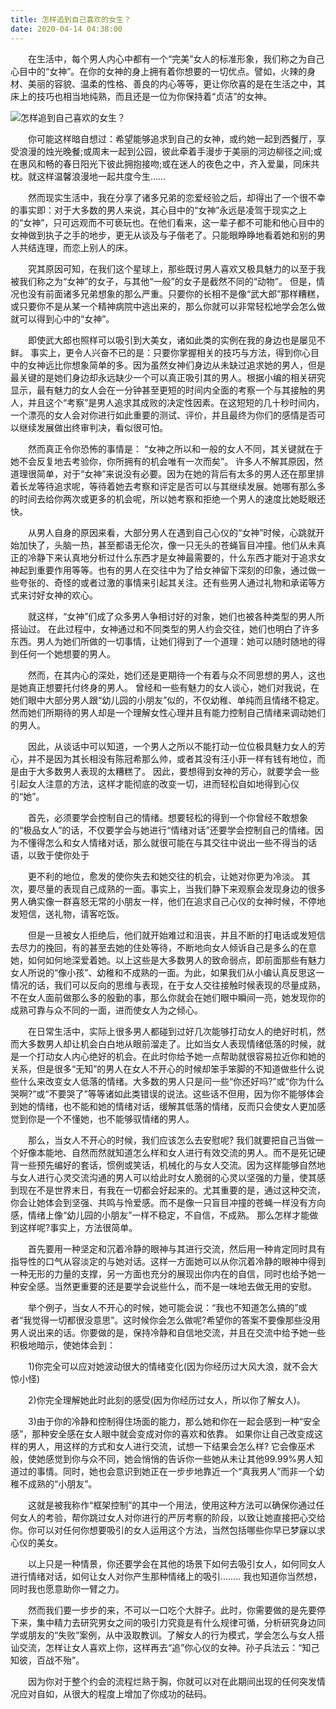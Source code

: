 ```yaml
---
title: 怎样追到自己喜欢的女生？
date: 2020-04-14 04:38:00
---
```




　　在生活中，每个男人内心中都有一个“完美”女人的标准形象，我们称之为自己心目中的“女神”。在你的女神的身上拥有着你想要的一切优点。譬如，火辣的身材、美丽的容貌、温柔的性格、善良的内心等等，更让你欣喜的是在生活之中，其床上的技巧也相当地纯熟，而且还是一位为你保持着“贞洁”的女神。

![怎样追到自己喜欢的女生？](/img/93bee9bde3e9d01d51cdd2216dcc3fa1.jpg)

　　你可能这样暗自想过：希望能够追求到自己的女神，或约她一起到西餐厅，享受浪漫的烛光晚餐;或周末一起到公园，彼此牵着手漫步于美丽的河边柳径之间;或在惠风和畅的春日阳光下彼此拥抱接吻;或在迷人的夜色之中，齐入爱巢，同床共枕。就这样温馨浪漫地一起共度今生……

　　然而现实生活中，我在分享了诸多兄弟的恋爱经验之后，却得出了一个很不幸的事实即：对于大多数的男人来说，其心目中的“女神”永远是凌驾于现实之上的“女神”，只可远观而不可亵玩也。在他们看来，这一辈子都不可能和他心目中的女神做到执子之手的地步，更无从谈及与子偕老了。只能眼睁睁地看着她和别的男人共结连理，而恋上别人的床。

　　究其原因可知，在我们这个星球上，那些既讨男人喜欢又极具魅力的以至于我被我们称之为“女神”的女子，与其他“一般”的女子是截然不同的“动物”。 但是，情况也没有前面诸多兄弟想象的那么严重。只要你的长相不是像“武大郎”那样糟糕，或只要你不是从某一个精神病院中逃出来的，那么你就可以非常轻松地学会怎么做就可以得到心中的“女神”。

　　即使武大郎也照样可以吸引到大美女，诸如此类的实例在我的身边也是屡见不鲜。 事实上，更令人兴奋不已的是：只要你掌握相关的技巧与方法，得到你心目中的女神远比你想象简单的多。因为虽然女神们身边从未缺过追求她的男人，但是最关键的是她们身边却永远缺少一个可以真正吸引其的男人。根据小编的相关研究显示，最有魅力的女人会在一分钟甚至更短的时间内全面的考察一个与其接触的男人，并且这个“考察”是男人追求其成败的决定性因素。在这短短的几十秒时间内，一个漂亮的女人会对你进行如此重要的测试、评价，并且最终为你们的感情是否可以继续发展做出终审判决，看似很可怕。

　　然而真正令你恐怖的事情是： “女神之所以和一般的女人不同，其关键就在于她不会反复地去考验你，你所拥有的机会唯有一次而矣”。 许多人不解其原因，然道理很简单，对于“女神”来说没有必要。因为在她的背后有太多的男人还在那里排着长龙等待追求呢，等待着她去考察和评定是否可以与其继续发展。她哪有那么多的时间去给你两次或更多的机会呢，所以她考察和拒绝一个男人的速度比她眨眼还快。

　　从男人自身的原因来看，大部分男人在遇到自己心仪的“女神”时候，心跳就开始加快了，头脑一热，甚至都语无伦次，像一只无头的苍蝇盲目冲撞。他们从未真正的冷静下来认真地分析过什么东西才是女神最需要的，什么东西才能对于追求女神起到重要作用等等。也有的男人在交往中为了给女神留下深刻的印象，通过做一些夸张的、奇怪的或者过激的事情来引起其关注。还有些男人通过礼物和承诺等方式来讨好女神的欢心。

　　就这样，“女神”们成了众多男人争相讨好的对象，她们也被各种类型的男人所搭讪过。 在此过程中，女神通过和不同类型的男人约会交往，她们也明白了许多东西。男人为她们所做的一切事情，让她们得到了一个道理：她可以随时随地的得到任何一个她想要的男人。

　　然而，在其内心的深处，她们还是更期待一个有着与众不同思想的男人，这也是她真正想要托付终身的男人。 曾经和一些有魅力的女人谈心，她们对我说，在她们眼中大部分男人跟“幼儿园的小朋友”似的，不仅幼稚、单纯而且情绪不稳定。然而她们所期待的男人却是一个理解女性心理并且有能力控制自己情绪来调动她们的男人。

　　因此，从谈话中可以知道，一个男人之所以不能打动一位位极具魅力女人的芳心，并不是因为其长相没有陈冠希那么帅，或者其没有汪小菲一样有钱有地位，而是由于大多数男人表现的太糟糕了。 因此，要想得到女神的芳心，就要学会一些引起女人注意的方法，这样才能彻底的改变一切，进而轻松自如地得到心仪的“她”。

　　首先，必须要学会控制自己的情绪。想要轻松的得到一个你曾经不敢想象的“极品女人”的话，不仅要学会与她进行“情绪对话”还要学会控制自己的情绪。因为不懂得怎么和女人情绪对话，那么就很可能在与其交往中说出一些不得当的话语，以致于使你处于

　　更不利的地位，愈发的使你失去和她交往的机会，让她对你更为冷淡。 其次，要尽量的表现自己成熟的一面。事实上，当我们静下来观察会发现身边的很多男人确实像一群喜怒无常的小朋友一样，他们在追求自己心仪的女神时候，不停地发短信，送礼物，请客吃饭。

　　但是一旦被女人拒绝后，他们就开始难过和沮丧，并且不断的打电话或发短信去尽力的挽回，有的甚至去她的住处等待，不断地向女人倾诉自己是多么的在意她，如何如何地深爱着她。以上这些是大多数男人的致命弱点，即前面那些有魅力女人所说的“像小孩”、幼稚和不成熟的一面。为此，如果我们从小编认真反思这一情况的话，我们可以反向的思维与表现，在于女人交往接触时候表现的尽量成熟，不在女人面前做那么多的殷勤的事，那么你就会在她们眼中瞬间一亮，她发现你的成熟可靠与众不同的一面，进而使女人为之倾心。

　　在日常生活中，实际上很多男人都碰到过好几次能够打动女人的绝好时机，然而大多数男人却让机会白白地从眼前溜走了。比如当女人表现情绪低落的时候，就是一个打动女人内心绝好的机会。在此时你给予她一点帮助就很容易拉近你和她的关系，但是很多“无知”的男人在女人不开心的时候却笨手笨脚的不知道做些什么说些什么来改变女人低落的情绪。大多数的男人只是问一些“你还好吗?”或“你为什么哭啊?”或“不要哭了”等等诸如此类错误的说法。这些话不但用，因为你不能够体会到她的情绪，也不能和她的情绪对话，缓解其低落的情绪，反而只会使女人更加感觉到你是一个不懂她，也不能够驭情绪的男人。

　　那么，当女人不开心的时候，我们应该怎么去安慰呢? 我们就要把自己当做一个好像本能地、自然而然就知道怎么样和女人进行有效交流的男人。而不是死记硬背一些预先编好的套话，惯例或笑话，机械化的与女人交流。因为这样能够自然地与女人进行心灵交流沟通的男人可以给此时女人脆弱的心灵以坚强的力量，使其感到现在不是世界末日，有我在一切都会好起来的。尤其重要的是，通过这种交流，你会让她体会到坚强、共鸣与怜爱感。而不是像一只盲目冲撞的苍蝇一样没有方向感，情绪上像“幼儿园的小朋友”一样不稳定，不自信，不成熟。 那么怎样才能做到这样呢?事实上，方法很简单。

　　首先要用一种坚定和沉着冷静的眼神与其进行交流，然后用一种肯定同时具有指导性的口气从容淡定的与她对话。这样一方面她可以从你沉着冷静的眼神中得到一种无形的力量的支撑，另一方面也充分的展现出你内在的自信，同时也给予她一种安全感。当然更重要的还是要学会说些什么，而不是一味地去做无用的安慰。

　　举个例子，当女人不开心的时候，她可能会说：“我也不知道怎么搞的”或者“我觉得一切都很没意思”。这时候你会怎么做呢?希望你的答案不要像那些没用男人说出来的话。你要做的是，保持冷静和自信地交流，并且在交流中给予她一些积极地暗示，使她体会到：

　　1)你完全可以应对她波动很大的情绪变化(因为你经历过大风大浪，就不会大惊小怪)

　　2)你完全理解她此时此刻的感受(因为你经历过女人，所以你了解女人)。

　　3)由于你的冷静和控制得住场面的能力，那么她和你在一起会感到一种“安全感”，那种安全感在女人眼中就会变成对你的喜欢和依靠。 如果你让自己改变成这样的男人，用这样的方式和女人进行交流，试想一下结果会怎么样? 它会像巫术般，使她感觉到你与众不同，她会悄悄的告诉你一些她从未让其他99.99%男人知道过的事情。同时，她也会意识到她正在一步步地靠近一个“真我男人”而非一个幼稚不成熟的“小朋友”。

　　这就是被我称作“框架控制”的其中一个用法，使用这种方法可以确保你通过任何女人的考验，帮你跳过女人对你进行的严厉考察的阶段，以致让她直接把心交给你。你可以对任何你想要吸引的女人运用这个方法，当然包括哪些你早已梦寐以求心仪的美女。

　　以上只是一种情景，你还要学会在其他的场景下如何去吸引女人，如何同女人进行情绪对话，如何让女人对你产生那种情绪上的吸引…….. 我也知道你当然想，同时我也愿意助你一臂之力。

　　然而我们要一步步的来，不可以一口吃个大胖子。此时，你需要做的是先要停下来，集中精力去研究男女之间的吸引力究竟是有什么规律可循，分析研究身边同学或朋友的“失败”案例，从中汲取教训。了解女人的行为模式，学会怎么与女人搭讪交流，怎样让女人喜欢上你，这样再去“追”你心仪的女神。孙子兵法云：“知己知彼，百战不殆”。

　　因为你对于整个约会的流程烂熟于胸，你就可以对在此期间出现的任何突发情况应对自如，从很大的程度上增加了你成功的砝码。